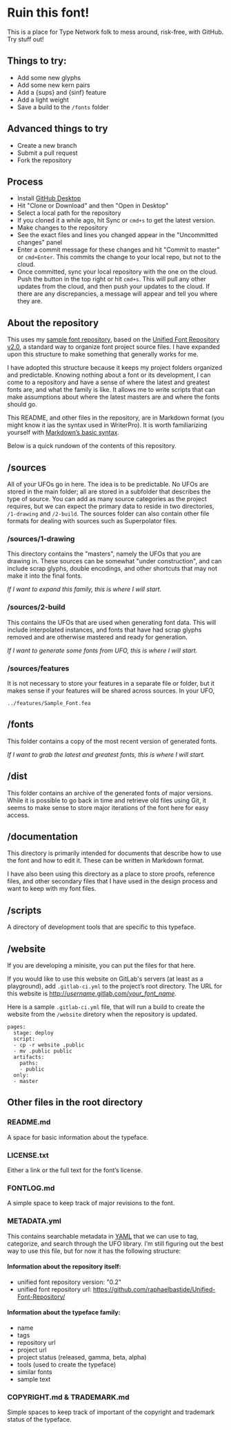 # Ruin this font!

This is a place for Type Network folk to mess around, risk-free, with GitHub. Try stuff out!

## Things to try:

* Add some new glyphs
* Add some new kern pairs
* Add a {sups} and {sinf} feature
* Add a light weight
* Save a build to the `/fonts` folder

## Advanced things to try

* Create a new branch
* Submit a pull request
* Fork the repository

## Process

* Install [GitHub Desktop](http://desktop.github.com)
* Hit "Clone or Download" and then "Open in Desktop"
* Select a local path for the repository
* If you cloned it a while ago, hit Sync or `cmd+s` to get the latest version.
* Make changes to the repository
* See the exact files and lines you changed appear in the "Uncommitted changes" panel
* Enter a commit message for these changes and hit "Commit to master" or `cmd+Enter`. This commits the change to your local repo, but not to the cloud.
* Once committed, sync your local repository with the one on the cloud. Push the button in the top right or hit `cmd+s`. This will pull any other updates from the cloud, and then push your updates to the cloud. If there are any discrepancies, a message will appear and tell you where they are.

## About the repository

This uses my [sample font repository](https://github.com/djrrb/sample-font-repository), based on the [Unified Font Repository v2.0](https://github.com/raphaelbastide/Unified-Font-Repository), a standard way to organize font project source files. I have expanded upon this structure to make something that generally works for me.

I have adopted this structure because it keeps my project folders organized and predictable. Knowing nothing about a font or its development, I can come to a repository and have a sense of where the latest and greatest fonts are, and what the family is like. It allows me to write scripts that can make assumptions about where the latest masters are and where the fonts should go.

This README, and other files in the repository, are in Markdown format (you might know it ias the syntax used in WriterPro). It is worth familiarizing yourself with [Markdown’s basic syntax](https://daringfireball.net/projects/markdown/syntax).

Below is a quick rundown of the contents of this repository.

## /sources

All of your UFOs go in here. The idea is to be predictable. No UFOs are stored in the main folder; all are stored in a subfolder that describes the type of source. You can add as many source categories as the project requires, but we can expect the primary data to reside in two directories, `/1-drawing` and `/2-build`. The sources folder can also contain other file formats for dealing with sources such as Superpolator files.

### /sources/1-drawing

This directory contains the "masters", namely the UFOs that you are drawing in. These sources can be somewhat "under construction", and can include scrap glyphs, double encodings, and other shortcuts that may not make it into the final fonts. 

*If I want to expand this family, this is where I will start.*

### /sources/2-build

This contains the UFOs that are used when generating font data. This will include interpolated instances, and fonts that have had scrap glyphs removed and are otherwise mastered and ready for generation.

*If I want to generate some fonts from UFO, this is where I will start.*

### /sources/features

It is not necessary to store your features in a separate file or folder, but it makes sense if your features will be shared across sources. In your UFO,

    ../features/Sample_Font.fea

## /fonts

This folder contains a copy of the most recent version of generated fonts.

*If I want to grab the latest and greatest fonts, this is where I will start.*

## /dist

This folder contains an archive of the generated fonts of major versions. While it is possible to go back in time and retrieve old files using Git, it seems to make sense to store major iterations of the font here for easy access.

## /documentation

This directory is primarily intended for documents that describe how to use the font and how to edit it. These can be written in Markdown format.

I have also been using this directory as a place to store proofs, reference files, and other secondary files that I have used in the design process and want to keep with my font files.

## /scripts

A directory of development tools that are specific to this typeface.

## /website

If you are developing a minisite, you can put the files for that here. 

If you would like to use this website on GitLab's servers (at least as a playground), add `.gitlab-ci.yml` to the project’s root directory. The URL for this website is [http://*username*.gitlab.com/*your_font_name*](http://djrrb.gitlab.com/sample_font).

Here is a sample `.gitlab-ci.yml` file, that will run a build to create the website from the `/website` diretory when the repository is updated.

    pages:
      stage: deploy
      script:
      - cp -r website .public
      - mv .public public
      artifacts:
        paths:
        - public
      only:
      - master

## Other files in the root directory

### README.md

A space for basic information about the typeface.

### LICENSE.txt

Either a link or the full text for the font’s license.

### FONTLOG.md

A simple space to keep track of major revisions to the font.

### METADATA.yml

This contains searchable metadata in [YAML](https://en.wikipedia.org/wiki/YAML) that we can use to tag, categorize, and search through the UFO library. I’m still figuring out the best way to use this file, but for now it has the following structure:

#### Information about the repository itself:
* unified font repository version: "0.2"
* unified font repository url: https://github.com/raphaelbastide/Unified-Font-Repository/

#### Information about the typeface family:
* name
* tags
* repository url
* project url
* project status (released, gamma, beta, alpha)
* tools (used to create the typeface)
* similar fonts
* sample text

### COPYRIGHT.md & TRADEMARK.md

Simple spaces to keep track of important of the copyright and trademark status of the typeface.